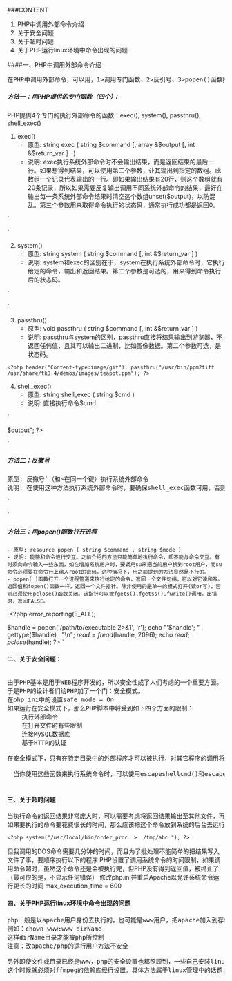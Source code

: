 ###CONTENT
1. PHP中调用外部命令介绍
2. 关于安全问题
3. 关于超时问题
4. 关于PHP运行linux环境中命令出现的问题


####一、PHP中调用外部命令介绍
<pre>
在PHP中调用外部命令，可以用，1>调用专门函数、2>反引号、3>popen()函数打开进程，三种方法来实现：
</pre>


##### 方法一：用PHP提供的专门函数（四个）：
PHP提供4个专门的执行外部命令的函数：exec(), system(), passthru(), shell_exec()

1. exec()
	- 原型: string exec ( string $command [, array &$output [, int &$return_var ］ )
	- 说明: exec执行系统外部命令时不会输出结果，而是返回结果的最后一行。如果想得到结果，可以使用第二个参数，让其输出到指定的数组。此数组一个记录代表输出的一行。即如果输出结果有20行，则这个数组就有20条记录，所以如果需要反复输出调用不同系统外部命令的结果，最好在输出每一条系统外部命令结果时清空这个数组unset($output)，以防混乱。第三个参数用来取得命令执行的状态码，通常执行成功都是返回0。

`
<?php
	 exec("dir",$output);
	 print_r($output);
 ?>
`

 
2. system()
  	- 原型: string system ( string $command [, int &$return_var ] )
	- 说明: system和exec的区别在于，system在执行系统外部命令时，它执行给定的命令，输出和返回结果。第二个参数是可选的，用来得到命令执行后的状态码。
	
`
<?php
	system("pwd",$result);
	print $result;//输出命令的结果状态码
?>
`
 
3. passthru()
	- 原型: void passthru ( string $command [, int &$return_var ] )
	- 说明: passthru与system的区别，passthru直接将结果输出到游览器，不返回任何值，且其可以输出二进制，比如图像数据。第二个参数可选，是状态码。


`<?php
header("Content-type:image/gif");
passthru("/usr/bin/ppm2tiff  /usr/share/tk8.4/demos/images/teapot.ppm");
?>
`



 
4. shell_exec()
	- 原型: string shell_exec ( string $cmd )
	- 说明: 直接执行命令$cmd
	
`
<?php
$output = shell_exec('ls -lart');
echo "<pre>$output</pre>";
?>
`
 
##### 方法二：反撇号
<pre>
原型: 反撇号`（和~在同一个键）执行系统外部命令
说明: 在使用这种方法执行系统外部命令时，要确保shell_exec函数可用，否则是无法使用这种反撇号执行系统外部命令的。
</pre>

`
<?php
	echo `dir`;
?>
`
 
##### 方法三：用popen()函数打开进程 

	- 原型: resource popen ( string $command , string $mode )
	- 说明: 能够和命令进行交互。之前介绍的方法只能简单地执行命令，却不能与命令交互。有时须向命令输入一些东西，如在增加系统用户时，要调用su来把当前用户换到root用户，而su命令必须要在命令行上输入root的密码。这种情况下，用之前提到的方法显然是不行的。
	- popen( )函数打开一个进程管道来执行给定的命令，返回一个文件句柄，可以对它读和写。返回值和fopen()函数一样，返回一个文件指针。除非使用的是单一的模式打开(读or写)，否则必须使用pclose()函数关闭。该指针可以被fgets(),fgetss(),fwrite()调用。出错时，返回FALSE。


`<?php
error_reporting(E_ALL);
 
$handle = popen('/path/to/executable 2>&1', 'r');
echo "'$handle'; " . gettype($handle) . "\n";
$read = fread($handle, 2096);
echo $read;
pclose($handle);
?>
`

#### 二、关于安全问题：
<pre>

由于PHP基本是用于WEB程序开发的，所以安全性成了人们考虑的一个重要方面。
于是PHP的设计者们给PHP加了一个门：安全模式。
在php.ini中的设置safe_mode = On
如果运行在安全模式下，那么PHP脚本中将受到如下四个方面的限制：
	执行外部命令
	在打开文件时有些限制
	连接MySQL数据库
	基于HTTP的认证

在安全模式下，只有在特定目录中的外部程序才可以被执行，对其它程序的调用将被拒绝。这个目录可以在php.ini文件中用safe_mode_exec_dir指令，或在编译PHP 是加上–with-exec-dir选项来指定，默认是/usr/local/php/bin。

　当你使用这些函数来执行系统命令时，可以使用escapeshellcmd()和escapeshellarg()函数阻止用户恶意在系统上执行命令，escapeshellcmd()针对的是执行的系统命令，而escapeshellarg()针对的是执行系统命令的参数。这两个参数有点类似addslashes()的功能。
　</pre>

#### 三、关于超时问题

<pre>
当执行命令的返回结果非常庞大时，可以需要考虑将返回结果输出至其他文件，再另行读取文件，这样可以显著提高程序执行的效率。
如果要执行的命令要花费很长的时间，那么应该把这个命令放到系统的后台去运行。但在默认情况下，象system()等函数要等到这个命令运行完才返回（实际上是在等命令的输出结果），这肯定会引起PHP脚本的超时。解决的办法是把命令的输出重定向到另外一个文件或流中，如：
</pre>


`<?php
system("/usr/local/bin/order_proc  >  /tmp/abc ");
?>
`


但我调用的DOS命令需要几分钟的时间，而且为了批处理不能简单的把结果写入文件了事，要顺序执行以下的程序
PHP设置了调用系统命令的时间限制，如果调用命令超时，虽然这个命令还是会被执行完，但PHP没有得到返回值，被终止了（最可恨的是，不显示任何错误）
修改php.ini并重启Apache以允许系统命令运行更长的时间
max_execution_time = 600

#### 四、关于PHP运行linux环境中命令出现的问题

<pre>
php一般是以apache用户身份去执行的，也可能是www用户，把apache加入到存储你文件的父文件夹属组里去，然后改该父文件夹权限为775，这样属组成员就有写的权限，而apache属于这个组就可以改写该目录下所有文件的权限。
例如：chown www:www dirName
这样dirName目录才能被php所控制
注意：改apache/php的运行用户方法不安全

另外即使文件或目录已经是www，php的安全设置也都照顾到，一些自己安装linux的命令仍然可能无法运行，例如我曾经安装的ffmpeg软件，原因就是linux的运行权限问题，即使ffmpeg有www权限设置，但由于ffmpeg所依赖的库文件是不允许www用户运行，所以php运行此程序仍然会报127或126错误，通过 ldd 命令可以查看ffmpeg命令依赖的库情况。
这个时候就必须对ffmpeg的依赖库经行设置。具体方法属于linux管理中的话题，这里不就讨论了。
</pre>
  
